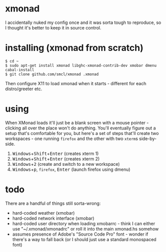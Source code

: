 # xmonad

I accidentally nuked my config once and it was sorta tough to reproduce, so I thought it's better to keep it in source control.

# installing (xmonad from scratch)

```
$ cd ~
$ sudo apt-get install xmonad libghc-xmonad-contrib-dev xmobar dmenu cabal-install
$ git clone github.com/smcl/xmonad .xmonad
```

Then configure X11 to load xmonad when it starts - different for each distro/greeter etc.

# using

When XMonad loads it'll just be a blank screen with a mouse pointer - clicking all over the place won't do anything. You'll eventually figure out a setup that's comfortable for you, but here's a set of steps that'll create two workspaces - one running `firefox` and the other with two `xterm`s side-by-side.

1. <kbd>Windows</kbd>+<kbd>Shift</kbd>+<kbd>Enter</kbd> (creates xterm 1)
2. <kbd>Windows</kbd>+<kbd>Shift</kbd>+<kbd>Enter</kbd> (creates xterm 2)
3. <kbd>Windows</kbd>+<kbd>2</kbd> (create and switch to a new workspace)
4. <kbd>Windows</kbd>+<kbd>p</kbd>, `firefox`, <kbd>Enter</kbd> (launch firefox using dmenu)

# todo

There are a handful of things still sorta-wrong:

* hard-coded weather (xmobar)
* hard-coded network interface (xmobar)
* hard-coded user directory when loading xmobarrc - think I can either use "~/.xmonad/xmonadrc" or roll it into the main xmonad.hs somehow
* assumes presence of Adobe's "Source Code Pro" font - wonder if there's a way to fall back (or I should just use a standard monospaced font)